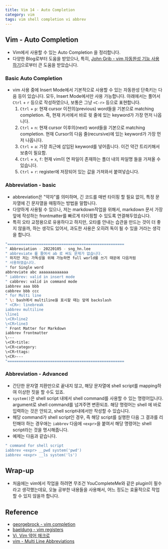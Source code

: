 ```yaml
---
title: Vim 14 - Auto Completion
category: vim
tags: vim shell completion vi abbrev
---
```


## Vim - Auto Completion

- Vim에서 사용할 수 있는 Auto Completion 을 정리합니다.
- 다양한 Blog로부터 도움을 받았으나, 특히, [John Grib - vim 자동완성 기능 사용하기](https://johngrib.github.io/wiki/vim-auto-completion/#youcompleteme)으로부터 큰 도움을 받았습니다.

### Basic Auto Completion

- vim 사용 중에 Insert Mode에서 기본적으로 사용할 수 있는 자동완성 단축키는 다음 등이 있습니다. 모두, Insert Mode에서만 사용 가능합니다. 아래에서는 풀어서 `Ctrl` + `r` 등으로 작성하였으나, 보통은 그냥 `<C-r>` 등으로 표현합니다.
    1. `Ctrl` + `p`: 현재 cursor 이전의(previous) word들을 기본으로 matching completion. 즉, 현재 커서에서 바로 윗 줄에 있는 keyword가 가장 먼저 나옵니다.
    2. `Ctrl` + `n`: 현재 cursor 이후의(next) word들을 기본으로 matching completion. 현재 Cursor의 다음 줄(recursive)에 있는 keyword가 가장 먼저 나옵니다.
    3. `Ctrl` + `a`: 가장 최근에 삽입된 keyword를 넣어줍니다. 이건 약간 트리키해서 보충이 필요함.
    4. `Ctrl` + `x`, `f`: 현재 vim이 연 파일이 존재하는 폴더 내의 파일명 들을 가져올 수 있습니다.
    5. `Ctrl` + `r`: register에 저장되어 있는 값을 가져와서 붙여넣습니다.

### Abbreviation - basic

- abbreviation은 "약자"를 의미하며, 긴 코드를 매번 타이핑 할 필요 없이, 특정 문자열에 긴 문자열을 매핑하는 방법을 말합니다.
- 다양하게 사용될 수 있으나, 저는 markdown작업을 위해서, markdown 문서 가장 앞에 작성하는 frontmatter를 빠르게 타이핑할 수 있도록 연결해두었습니다.
- 특히 오타 교정용으로 유용하다고 하지만, 오타를 안내는 습관을 만드는 것이 더 좋지 않을까, 하는 생각도 있어서, 과도한 사용은 오히려 독이 될 수 있을 거라는 생각을 합니다.

```bash
"====================================================
" Abbreviation - 20220105 - sng_hn.lee
" abbreviate 를 줄여서 ab 로 써도 문제가 없습니다.
" 하지만 저는 가독성을 위해 가능하면 full world를 쓰기 때문에 다음처럼
" 사용하였습니다.
" for Single word
abbreviate abc aaaaaaaaaaaaa
" iabbrev: valid in insert mode
" cabbrev: valid in command mode
iabbrev aaa bbb
cabbrev bbb ccc
" for Multi line 
" \: bash에서 multiline을 표시할 때는 앞에 backslash 
" <CR>: linebreak 
iabbrev multiline 
\line1
\<CR>line2
\<CR>line3
" Front Matter for Markdown
iabbrev frontmatter 
\---
\<CR>title:
\<CR>category: 
\<CR>ttags:
\<CR>---
"====================================================
```

### Abbreviation - Advanced

- 간단한 문자열 치환만으로 끝내지 않고, 해당 문자열에 shell script를 mapping하여 이상한 짓을 할 수도 있죠.
- `system()`은 shell script 내에서 shell command를 사용할 수 있는 명령어입니다. argument로 shell command를 넘겨주면 변환되죠. 해당 명령어는 shell 에 바로 입력하는 것은 안되고, shell script내에서만 작성할 수 있습니다.
- 해당 command가 shell script인 경우, 즉 해당 script를 실행한 다음 그 결과를 리턴해야 하는 경우애는 `iabbrev` 다음에 `<expr>`을 붙여서 해당 명령어는 shell script라는 것을 명시해줍니다.
- 예제는 다음과 같습니다.

```sh
" command for shell script
iabbrev <expr> __pwd system('pwd')
iabbrev <expr> __ls system('ls')
```

## Wrap-up

- 처음에는 vim에서 작업을 하려면 무조건 YouCompleteMe와 같은 plugin이 필수라고 생각했는데요, 오늘 공부한 내용들을 사용해서, 어느 정도는 효율적으로 작업할 수 있지 않을까 합니다.

## Reference

- [georgebrock - vim completion](https://georgebrock.github.io/talks/vim-completion/)
- [baeldung - vim registers](https://www.baeldung.com/linux/vim-registers)
- [Vi, Vim 약어 매크로](https://ttend.tistory.com/750)
- [vim - Multi Line Abbreviations](https://vim.fandom.com/wiki/Multi-line_abbreviations)
